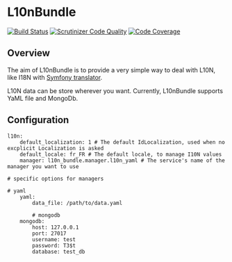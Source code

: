 L10nBundle
==========

[![Build Status](https://travis-ci.org/lafourchette/L10nBundle.svg?branch=master)](https://travis-ci.org/lafourchette/L10nBundle) [![Scrutinizer Code Quality](https://scrutinizer-ci.com/g/lafourchette/L10nBundle/badges/quality-score.png?s=77af0dc7eed34c47d0b264469ab2031c21d6f968)](https://scrutinizer-ci.com/g/lafourchette/L10nBundle/) [![Code Coverage](https://scrutinizer-ci.com/g/lafourchette/L10nBundle/badges/coverage.png?s=d6df93262b412bb71ecb7fd1365077ad919e660a)](https://scrutinizer-ci.com/g/lafourchette/L10nBundle/)

Overview
--------

The aim of L10nBundle is to provide a very simple way to deal with L10N, like I18N with [Symfony translator](http://symfony.com/doc/current/components/translation/usage.html "Using the Translator").

L10N data can be store wherever you want.
Currently, L10nBundle supports YaML file and MongoDb.


Configuration
-------------

    l10n:
        default_localization: 1 # The default IdLocalization, used when no excplicit Localization is asked
        default_locale: fr_FR # The default locale, to manage I10N values
        manager: l10n_bundle.manager.l10n_yaml # The service's name of the manager you want to use
        
    # specific options for managers
    
    # yaml
        yaml:
            data_file: /path/to/data.yaml
    
            # mongodb
        mongodb:
            host: 127.0.0.1
            port: 27017
            username: test
            password: T3$t
            database: test_db
        
    